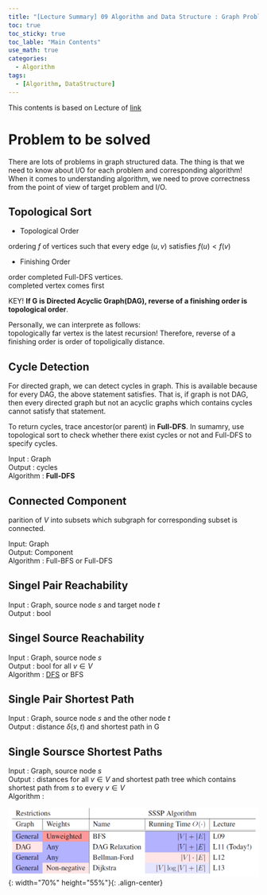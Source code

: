 ```yaml
---
title: "[Lecture Summary] 09 Algorithm and Data Structure : Graph Problems"
toc: true
toc_sticky: true
toc_lable: "Main Contents"
use_math: true
categories:
  - Algorithm
tags:
  - [Algorithm, DataStructure]
---
```


This contents is based on Lecture of [link](https://ocw.mit.edu/courses/6-006-introduction-to-algorithms-spring-2020/pages/syllabus/)


# Problem to be solved

There are lots of problems in graph structured data. The thing is that we need to know about I/O for each problem and corresponding algorithm! When it comes to understanding algorithm, we need to prove correctness from the point of view of target problem and I/O.

## Topological Sort

- Topological Order

ordering $f$ of vertices such that every edge $(u,v)$ satisfies $f(u)<f(v)$

- Finishing Order

order completed Full-DFS vertices.<br> completed vertex comes first 

KEY! **If G is Directed Acyclic Graph(DAG), reverse of a finishing order is topological order**.

Personally, we can interprete as follows:<br>
topologically far vertex is the latest recursion! Therefore, reverse of a finishing order is order of topoligically distance.


## Cycle Detection

For directed graph, we can detect cycles in graph. This is available because for every DAG, the above statement satisfies. That is, if graph is not DAG, then every directed graph but not an acyclic graphs which contains cycles cannot satisfy that statement.

To return cycles, trace ancestor(or parent) in **Full-DFS**. In sumamry, use topological sort to check whether there exist cycles or not and Full-DFS to specify cycles.

Input : Graph<br>
Output : cycles<br>
Algorithm : **Full-DFS**

## Connected Component

parition of $V$ into subsets which subgraph for corresponding subset is connected. 

Input: Graph<br>
Output: Component<br>
Algorithm : Full-BFS or Full-DFS<br>

## Singel Pair Reachability

Input : Graph, source node $s$ and target node $t$<br>
Output : bool

## Singel Source Reachability

Input : Graph, source node $s$<br>
Output : bool for all $v \in V$ <br>
Algorithm : [DFS](https://yejin109.github.io/algorithm/09-BFS/#depth-first-search) or BFS

## Single Pair Shortest Path

Input : Graph, source node $s$ and the other node $t$<br>
Output : distance $\delta(s,t)$ and shortest path in G

## Single Soursce Shortest Paths

Input : Graph, source node $s$<br>
Output : distances for all $v \in V$ and shortest path tree which contains shortest path from $s$ to every $v \in V$<br>
Algorithm : 

![제목](/assets/images/algorithm/9-0.PNG){: width="70%" height="55%"}{: .align-center}




